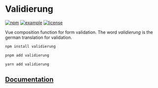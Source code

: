 # Validierung

[![npm](https://img.shields.io/npm/v/validierung)](https://www.npmjs.com/package/validierung)
[![example](https://img.shields.io/badge/example-StackBlitz-green)](https://stackblitz.com/github/JensDll/validierung/tree/main/playground/vue3)
[![license](https://img.shields.io/npm/l/validierung?color=lightgrey)](https://github.com/JensDll/validierung/blob/main/LICENSE)

Vue composition function for form validation. The word _validierung_ is the german translation for validation.

```bash
npm install validierung
```

```bash
pnpm add validierung
```

```bash
yarn add validierung
```

## [Documentation](https://github.com/JensDll/validierung/wiki/Documentation)
